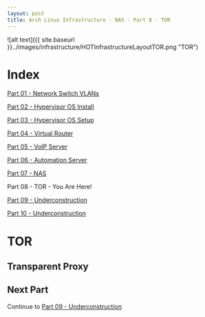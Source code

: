 ```yaml
---
layout: post
title: Arch Linux Infrastructure - NAS - Part 8 - TOR
---
```


![alt text]({{ site.baseurl }}../images/infrastructure/HOTInfrastructureLayoutTOR.png "TOR")

# Index #

[Part 01 - Network Switch VLANs](../Infrastructure-Part-1)

[Part 02 - Hypervisor OS Install](../Infrastructure-Part-2)

[Part 03 - Hypervisor OS Setup](../Infrastructure-Part-3)

[Part 04 - Virtual Router](../Infrastructure-Part-4)

[Part 05 - VoIP Server](../Infrastructure-Part-5)

[Part 06 - Automation Server](../Infrastructure-Part-6)

[Part 07 - NAS](../Infrastructure-Part-7)

Part 08 - TOR - You Are Here!

[Part 09 - Underconstruction](../Infrastructure-Part-9)

[Part 10 - Underconstruction](../Infrastructure-Part-10)

# TOR #

## Transparent Proxy ##

## Next Part ##

Continue to [Part 09 - Underconstruction](../Infrastructure-Part-9)
